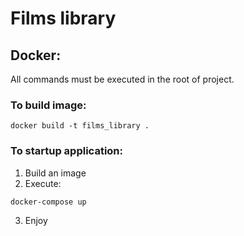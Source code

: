 # Films library


## Docker:
All commands must be executed in the root of project.

### To build image:
```shell
docker build -t films_library .
```

### To startup application:
1) Build an image
2) Execute:
```shell
docker-compose up
```
3) Enjoy
